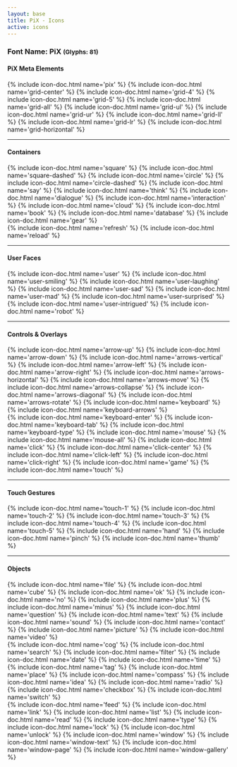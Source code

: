 ```yaml
---
layout: base
title: PiX - Icons
active: icons
---
```




<h3><span>Font Name:</span> PiX <small>(Glyphs:&nbsp;81)</small></h3>
<!--
<p>This font family is designed specially for representing the actions and processes involved in the flow of user experience. The icon structure supports stacking elements based on a simple grid system:</p> -->

<h4>PiX Meta Elements</h4>
<div class='row'>
    {% include icon-doc.html name='pix' %}
    {% include icon-doc.html name='grid-center' %}
    {% include icon-doc.html name='grid-4' %}
    {% include icon-doc.html name='grid-5' %}
    {% include icon-doc.html name='grid-all' %}
    {% include icon-doc.html name='grid-ul' %}
    {% include icon-doc.html name='grid-ur' %}
    {% include icon-doc.html name='grid-ll' %}
    {% include icon-doc.html name='grid-lr' %}
    {% include icon-doc.html name='grid-horizontal' %}
</div>
<hr>
<h4>Containers</h4>
<div class='row'>
    {% include icon-doc.html name='square' %}
    {% include icon-doc.html name='square-dashed' %}
    {% include icon-doc.html name='circle' %}
    {% include icon-doc.html name='circle-dashed' %}
    {% include icon-doc.html name='say' %}
    {% include icon-doc.html name='think' %}
    {% include icon-doc.html name='dialogue' %}
    {% include icon-doc.html name='interaction' %}
    {% include icon-doc.html name='cloud' %}
    {% include icon-doc.html name='book' %}
    {% include icon-doc.html name='database' %}
    {% include icon-doc.html name='gear' %}
</div>
<div class='row'>
    {% include icon-doc.html name='refresh' %}
    {% include icon-doc.html name='reload' %}
</div>
<hr>
<h4>User Faces</h4>
<div class='row'>
    {% include icon-doc.html name='user' %}
    {% include icon-doc.html name='user-smiling' %}
    {% include icon-doc.html name='user-laughing' %}
    {% include icon-doc.html name='user-sad' %}
    {% include icon-doc.html name='user-mad' %}
    {% include icon-doc.html name='user-surprised' %}
    {% include icon-doc.html name='user-intrigued' %}
    {% include icon-doc.html name='robot' %}
</div>
<hr>
<h4>Controls & Overlays</h4>
<div class='row'>
    {% include icon-doc.html name='arrow-up' %}
    {% include icon-doc.html name='arrow-down' %}
    {% include icon-doc.html name='arrows-vertical' %}
    {% include icon-doc.html name='arrow-left' %}
    {% include icon-doc.html name='arrow-right' %}
    {% include icon-doc.html name='arrows-horizontal' %}
    {% include icon-doc.html name='arrows-move' %}
    {% include icon-doc.html name='arrows-collapse' %}
    {% include icon-doc.html name='arrows-diagonal' %}
    {% include icon-doc.html name='arrows-rotate' %}
    {% include icon-doc.html name='keyboard' %}
    {% include icon-doc.html name='keyboard-arrows' %}
</div>
<div class='row'>
    {% include icon-doc.html name='keyboard-enter' %}
    {% include icon-doc.html name='keyboard-tab' %}
    {% include icon-doc.html name='keyboard-type' %}
    {% include icon-doc.html name='mouse' %}
    {% include icon-doc.html name='mouse-all' %}
    {% include icon-doc.html name='click' %}
    {% include icon-doc.html name='click-center' %}
    {% include icon-doc.html name='click-left' %}
    {% include icon-doc.html name='click-right' %}
    {% include icon-doc.html name='game' %}
    {% include icon-doc.html name='touch' %}
</div>
<hr>
<h4>Touch Gestures</h4>
<div class='row'>
    {% include icon-doc.html name='touch-1' %}
    {% include icon-doc.html name='touch-2' %}
    {% include icon-doc.html name='touch-3' %}
    {% include icon-doc.html name='touch-4' %}
    {% include icon-doc.html name='touch-5' %}
    {% include icon-doc.html name='hand' %}
    {% include icon-doc.html name='pinch' %}
    {% include icon-doc.html name='thumb' %}
</div>
<hr>
<h4>Objects</h4>
<div class='row'>
    {% include icon-doc.html name='file' %}
    {% include icon-doc.html name='cube' %}
    {% include icon-doc.html name='ok' %}
    {% include icon-doc.html name='no' %}
    {% include icon-doc.html name='plus' %}
    {% include icon-doc.html name='minus' %}
    {% include icon-doc.html name='question' %}
    {% include icon-doc.html name='text' %}
    {% include icon-doc.html name='sound' %}
    {% include icon-doc.html name='contact' %}
    {% include icon-doc.html name='picture' %}
    {% include icon-doc.html name='video' %}
</div>
<div class='row'>
    {% include icon-doc.html name='cog' %}
    {% include icon-doc.html name='search' %}
    {% include icon-doc.html name='filter' %}
    {% include icon-doc.html name='date' %}
    {% include icon-doc.html name='time' %}
    {% include icon-doc.html name='tag' %}
    {% include icon-doc.html name='place' %}
    {% include icon-doc.html name='compass' %}
    {% include icon-doc.html name='idea' %}
    {% include icon-doc.html name='radio' %}
    {% include icon-doc.html name='checkbox' %}
    {% include icon-doc.html name='switch' %}
</div>
<div class='row'>
    {% include icon-doc.html name='feed' %}
    {% include icon-doc.html name='link' %}
    {% include icon-doc.html name='list' %}
    {% include icon-doc.html name='read' %}
    {% include icon-doc.html name='type' %}
    {% include icon-doc.html name='lock' %}
    {% include icon-doc.html name='unlock' %}
    {% include icon-doc.html name='window' %}
    {% include icon-doc.html name='window-text' %}
    {% include icon-doc.html name='window-page' %}
    {% include icon-doc.html name='window-gallery' %}
</div>